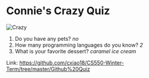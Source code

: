 # Connie's Crazy Quiz

![Crazy](https://qph.ec.quoracdn.net/main-qimg-09c02c2d240a4441c897649eed3952b5)

1. Do you have any pets? _no_
2. How many programming languages do you know? _2_
3. What is your favorite dessert? _caramel ice cream_


Link: https://github.com/cxiao18/CS550-Winter-Term/tree/master/Github%20Quiz
